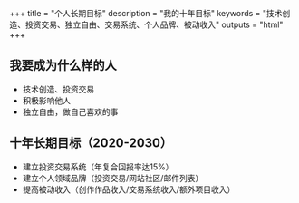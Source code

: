 +++
title = "个人长期目标"
description = "我的十年目标"
keywords = "技术创造、投资交易、独立自由、交易系统、个人品牌、被动收入"
outputs = "html"
+++

## 我要成为什么样的人

- 技术创造、投资交易
- 积极影响他人
- 独立自由，做自己喜欢的事

## 十年长期目标（2020-2030）

- 建立投资交易系统（年复合回报率达15%）
- 建立个人领域品牌（投资交易/网站社区/邮件列表）
- 提高被动收入（创作作品收入/交易系统收入/额外项目收入）
